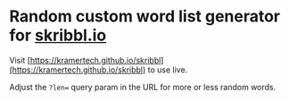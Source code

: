 # Random custom word list generator for [skribbl.io](https://skribbl.io/)

Visit [https://kramertech.github.io/skribbl](https://kramertech.github.io/skribbl) to use live.

Adjust the `?len=` query param in the URL for more or less random words.
